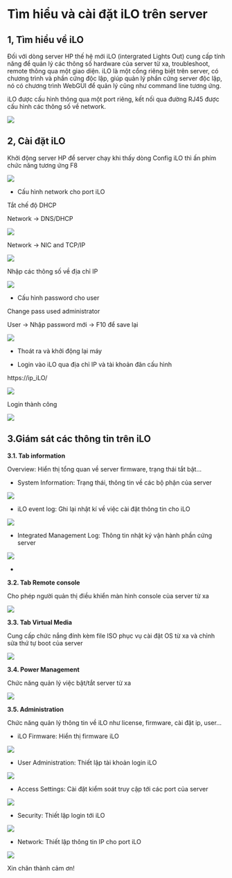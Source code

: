 # Tìm hiểu và cài đặt iLO trên server #

## 1, Tìm hiểu về iLO ##

Đối với dòng server HP thế hệ mới iLO (intergrated Lights Out) cung cấp tính năng để quản lý các thông số hardware của server từ xa, troubleshoot, remote thông qua một giao diện. iLO là một cổng riêng biệt trên server, có chương trình và phần cứng độc lập, giúp quản lý phần cứng server độc lập, nó có chương trình WebGUI để quản lý cũng như command line tương ứng.

 iLO được cấu hình thông qua một port riêng, kết nối qua đường RJ45 được cấu hình các thông số về network.

![](https://i.imgur.com/JEUwNfU.jpg)

## 2, Cài đặt iLO ##

Khởi động server HP để server chạy khi thấy dòng Config iLO thì ấn phím chức năng tương ứng F8

![](https://i.imgur.com/fKD0HT8.jpg)

+ Cấu hình network cho port iLO

Tắt chế độ DHCP

Network -> DNS/DHCP

![](https://i.imgur.com/h3W8XIt.jpg)

Network -> NIC and TCP/IP

![](https://i.imgur.com/lYkEh9D.jpg)

Nhập các thông số về địa chỉ IP

![](https://i.imgur.com/yvq6nli.jpg)

+ Cấu hình password cho user

Change pass used administrator

User -> Nhập password mới -> F10 để save lại

![](https://i.imgur.com/aGAdbWC.jpg)

+ Thoát ra và khởi động lại máy

+ Login vào iLO qua địa chỉ IP và tài khoản đãn cấu hình

https://ip_iLO/

![](https://i.imgur.com/UFPbfkD.png)

Login thành công

![](https://i.imgur.com/l3JfqHG.png)

## 3.Giám sát các thông tin trên iLO ##

**3.1. Tab information**

Overview: Hiển thị tổng quan về server firmware, trạng thái tắt bật...

+ System Information: Trạng thái, thông tin về các bộ phận của server

![](https://i.imgur.com/w6X62q8.png)

+ iLO event log: Ghi lại nhật kí về việc cài đặt thông tin cho iLO

![](https://i.imgur.com/0RJkbQC.png)

+ Integrated Management Log: Thông tin nhật ký vận hành phần cứng server

![](https://i.imgur.com/48nnGtN.png)

+ 
**3.2. Tab Remote console**

Cho phép người quản thị điều khiển màn hình console của server từ xa

![](https://i.imgur.com/Zo9ElZ6.png)

**3.3. Tab Virtual Media**

Cung cấp chức nắng đính kèm file ISO phục vụ cài đặt OS từ xa và chỉnh sửa thứ tự boot của server

![](https://i.imgur.com/Txxt5MV.png)

**3.4. Power Management**

Chức năng quản lý việc bật/tắt server từ xa

![](https://i.imgur.com/HXwwaAY.png)

**3.5. Administration**

Chức năng quản lý thông tin về iLO như license, firmware, cài đặt ip, user...

+ iLO Firmware: Hiển thị firmware iLO

![](https://i.imgur.com/TB4mI4k.png)

+ User Administration: Thiết lập tài khoản login iLO

![](https://i.imgur.com/9NE0Owp.png)

+ Access Settings: Cài đặt kiểm soát truy cập tới các port của server

![](https://i.imgur.com/RstHda1.png)

+ Security: Thiết lập login tới iLO

![](https://i.imgur.com/ArFQjJQ.png)

+ Network: Thiết lập thông tin IP cho port iLO

![](https://i.imgur.com/hgoLvBJ.png)

Xin chân thành cảm ơn!





